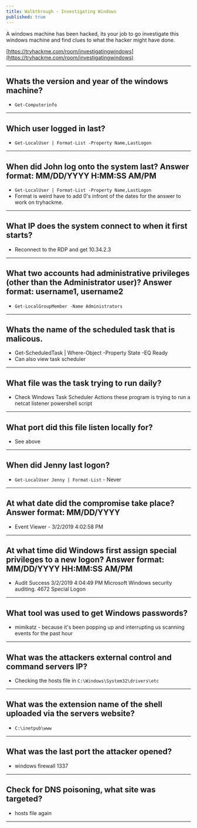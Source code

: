```yaml
---
title: Walkthrough - Investigating Windows
published: true
---
```


A windows machine has been hacked, its your job to go investigate this windows machine and find clues to what the hacker might have done.

[https://tryhackme.com/room/investigatingwindows](https://tryhackme.com/room/investigatingwindows)

* * *

## Whats the version and year of the windows machine?

- ``Get-Computerinfo``

* * *

## Which user logged in last?

- ``Get-LocalUser | Format-List -Property Name,LastLogon``

* * *

## When did John log onto the system last? Answer format: MM/DD/YYYY H:MM:SS AM/PM

- ``Get-LocalUser | Format-List -Property Name,LastLogon``
- Format is weird have to add 0's infront of the dates for the answer to work on tryhackme.

* * *

## What IP does the system connect to when it first starts?

- Reconnect to the RDP and get 10.34.2.3

* * *

## What two accounts had administrative privileges (other than the Administrator user)? Answer format: username1, username2

- ``Get-LocalGroupMember -Name Administrators``

* * *

## Whats the name of the scheduled task that is malicous.

- Get-ScheduledTask | Where-Object -Property State -EQ Ready
- Can also view task scheduler

* * *

## What file was the task trying to run daily?

- Check Windows Task Scheduler Actions these program is trying to run a netcat listener powershell script

* * *

## What port did this file listen locally for?

- See above

* * *

## When did Jenny last logon?

- ``Get-LocalUser Jenny | Format-List`` - Never

* * *

## At what date did the compromise take place? Answer format: MM/DD/YYYY

- Event Viewer - 3/2/2019 4:02:58 PM 

* * *

## At what time did Windows first assign special privileges to a new logon? Answer format: MM/DD/YYYY HH:MM:SS AM/PM

- Audit Success   3/2/2019 4:04:49 PM Microsoft Windows security auditing.    4672    Special Logon

* * *

## What tool was used to get Windows passwords?

- mimikatz - because it's been popping up and interrupting us scanning events for the past hour

* * *

## What was the attackers external control and command servers IP?

- Checking the hosts file in ``C:\Windows\System32\drivers\etc``

* * *

## What was the extension name of the shell uploaded via the servers website?

- ``C:\inetpub\www``

* * *

## What was the last port the attacker opened?

- windows firewall 1337

* * *

## Check for DNS poisoning, what site was targeted?

- hosts file again

* * * 
